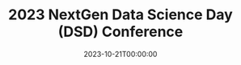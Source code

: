 ---
# Documentation: https://wowchemy.com/docs/managing-content/
type: conference
title: "2023 NextGen Data Science Day (DSD) Conference"
url_register: https://nestat.org/nextgen/dsd2023/
date: 2023-10-21T00:00:00
date_end: 2023-10-21T23:59:59
location: "Storrs, CT"
all_day: true
speaker: ""
---